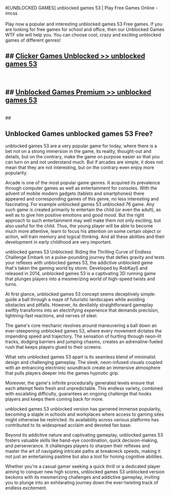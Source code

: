 #[UNBLOCKED GAMES] unblocked games 53 | Play Free Games Online - imcss <br>
<br>
Play now a popular and interesting unblocked games 53 Free games. If you are looking for free games for school and office, then our Unblocked Games WTF site will help you. You can choose cool, crazy and exciting unblocked games of different genres!


## ##  [Clicker Games Unblocked >> unblocked games 53](http://freeplayer.one?title=unblocked_games_53&ref=22)
  <br>

##  ## [Unblocked Games Premium >> unblocked games 53](http://freeplayer.one?title=unblocked_games_53&ref=22)
  <br>
  ##



## Unblocked Games unblocked games 53 Free?

unblocked games 53 are a very popular game for today, where there is a bet not on a strong immersion in the game, its reality, thought-out and details, but on the contrary, make the game on purpose easier so that you can turn on and not understand much. But if arcades are simple, it does not mean that they are not interesting, but on the contrary even enjoy more popularity.

Arcade is one of the most popular game genres. It acquired its prevalence through computer games as well as entertainment for consoles. With the advent of mobile modern gadgets (tablets and smartphones) there appeared and corresponding games of this genre, no less interesting and fascinating. For example unblocked games 53 unblocked 76 game. Any such game is created primarily to entertain the child (or even the adult), as well as to give him positive emotions and good mood. But the right approach to such entertainment may well make them not only exciting, but also useful for the child. Thus, the young player will be able to become much more attentive, learn to focus his attention on some certain object or action, will train memory and logical thinking. And all these abilities and their development in early childhood are very important.

unblocked games 53 Unblocked: Riding the Thrilling Curve of Endless Challenge
Embark on a pulse-pounding journey that defies gravity and tests your reflexes with unblocked games 53, the addictive unblocked game that's taken the gaming world by storm. Developed by RobKayS and released in 2014, unblocked games 53 is a captivating 3D running game that plunges players into a mesmerizing world of high-speed twists and turns.

At first glance, unblocked games 53 concept seems deceptively simple: guide a ball through a maze of futuristic landscapes while avoiding obstacles and pitfalls. However, its devilishly straightforward gameplay swiftly transforms into an electrifying experience that demands precision, lightning-fast reactions, and nerves of steel.

The game's core mechanic revolves around maneuvering a ball down an ever-steepening unblocked games 53, where every movement dictates the impending speed and trajectory. The sensation of hurtling through neon-lit tracks, dodging barriers and jumping chasms, creates an adrenaline-fueled rush that keeps players glued to their screens.

What sets unblocked games 53 apart is its seamless blend of minimalist design and challenging gameplay. The sleek, neon-infused visuals coupled with an entrancing electronic soundtrack create an immersive atmosphere that pulls players deeper into the games hypnotic grip.

Moreover, the game's infinite procedurally generated levels ensure that each attempt feels fresh and unpredictable. This endless variety, combined with escalating difficulty, guarantees an ongoing challenge that hooks players and keeps them coming back for more.

unblocked games 53 unblocked version has garnered immense popularity, becoming a staple in schools and workplaces where access to gaming sites might otherwise be restricted. Its availability across various platforms has contributed to its widespread acclaim and devoted fan base.

Beyond its addictive nature and captivating gameplay, unblocked games 53 fosters valuable skills like hand-eye coordination, quick decision-making, and perseverance. It challenges players to sharpen their reflexes and master the art of navigating intricate paths at breakneck speeds, making it not just an entertaining pastime but also a tool for honing cognitive abilities.

Whether you're a casual gamer seeking a quick thrill or a dedicated player aiming to conquer new high scores, unblocked games 53 unblocked version beckons with its mesmerizing challenges and addictive gameplay, inviting you to plunge into an exhilarating journey down the ever-twisting track of endless excitement.
